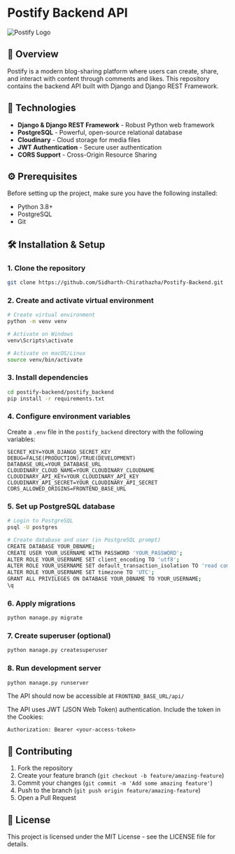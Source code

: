 # Postify Backend API

![Postify Logo](https://res.cloudinary.com/dz9kgofdy/image/upload/v1/postify/logo)

## 📝 Overview

Postify is a modern blog-sharing platform where users can create, share, and interact with content through comments and likes. This repository contains the backend API built with Django and Django REST Framework.

## 🚀 Technologies

- **Django & Django REST Framework** - Robust Python web framework
- **PostgreSQL** - Powerful, open-source relational database
- **Cloudinary** - Cloud storage for media files
- **JWT Authentication** - Secure user authentication
- **CORS Support** - Cross-Origin Resource Sharing

## ⚙️ Prerequisites

Before setting up the project, make sure you have the following installed:

- Python 3.8+
- PostgreSQL
- Git

## 🛠️ Installation & Setup

### 1. Clone the repository

```bash
git clone https://github.com/Sidharth-Chirathazha/Postify-Backend.git
```

### 2. Create and activate virtual environment

```bash
# Create virtual environment
python -m venv venv

# Activate on Windows
venv\Scripts\activate

# Activate on macOS/Linux
source venv/bin/activate
```

### 3. Install dependencies

```bash
cd postify-backend/postify_backend
pip install -r requirements.txt
```

### 4. Configure environment variables

Create a `.env` file in the `postify_backend` directory with the following variables:

```
SECRET_KEY=YOUR_DJANGO_SECRET_KEY
DEBUG=FALSE(PRODUCTION)/TRUE(DEVELOPMENT)
DATABASE_URL=YOUR_DATABASE_URL
CLOUDINARY_CLOUD_NAME=YOUR_CLOUDINARY_CLOUDNAME
CLOUDINARY_API_KEY=YOUR_CLOUDINARY_API_KEY
CLOUDINARY_API_SECRET=YOUR_CLOUDINARY_API_SECRET
CORS_ALLOWED_ORIGINS=FRONTEND_BASE_URL
```

### 5. Set up PostgreSQL database

```bash
# Login to PostgreSQL
psql -U postgres

# Create database and user (in PostgreSQL prompt)
CREATE DATABASE YOUR_DBNAME;
CREATE USER YOUR_USERNAME WITH PASSWORD 'YOUR_PASSWORD';
ALTER ROLE YOUR_USERNAME SET client_encoding TO 'utf8';
ALTER ROLE YOUR_USERNAME SET default_transaction_isolation TO 'read committed';
ALTER ROLE YOUR_USERNAME SET timezone TO 'UTC';
GRANT ALL PRIVILEGES ON DATABASE YOUR_DBNAME TO YOUR_USERNAME;
\q
```

### 6. Apply migrations

```bash
python manage.py migrate
```

### 7. Create superuser (optional)

```bash
python manage.py createsuperuser
```

### 8. Run development server

```bash
python manage.py runserver
```

The API should now be accessible at `FRONTEND_BASE_URL/api/`



The API uses JWT (JSON Web Token) authentication. Include the token in the Cookies:

```
Authorization: Bearer <your-access-token>
```

## 🤝 Contributing

1. Fork the repository
2. Create your feature branch (`git checkout -b feature/amazing-feature`)
3. Commit your changes (`git commit -m 'Add some amazing feature'`)
4. Push to the branch (`git push origin feature/amazing-feature`)
5. Open a Pull Request

## 📄 License

This project is licensed under the MIT License - see the LICENSE file for details.
